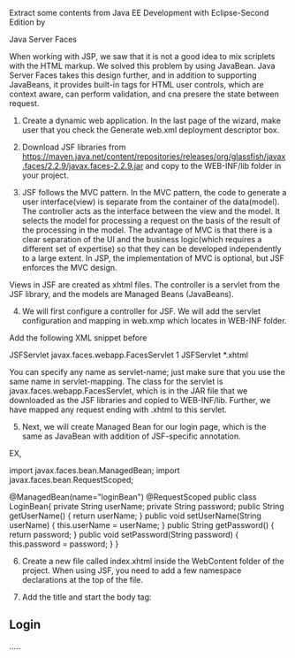 Extract some contents from Java EE Development with Eclipse-Second Edition by 

Java Server Faces

When working with JSP, we saw that it is not a good idea to mix scriplets with the HTML markup. We solved this problem by using JavaBean. Java Server Faces takes this design further, and in addition to supporting JavaBeans, it provides built-in tags for HTML user controls, which are context aware, can perform validation, and cna presere the state between request. 

1. Create a dynamic web application. In the last page of the wizard, make user that you check the Generate web.xml deployment descriptor box. 

2. Download JSF libraries from https://maven.java.net/content/repositories/releases/org/glassfish/javax.faces/2.2.9/javax.faces-2.2.9.jar
and copy to the WEB-INF/lib folder in your project. 

3. JSF follows the MVC pattern. In the MVC pattern, the code to generate a user interface(view) is separate from the container of the data(model). The controller acts as the interface between the view and the model. It selects the model for processing a request on the basis of the result of the processing in the model. The advantage of MVC is that there is a clear separation of the UI and the business logic(which requires a different set of expertise) so that they can be developed independently to a large extent. In JSP, the implementation of MVC is optional, but JSF enforces the MVC design. 

Views in JSF are created as xhtml files. The controller is a servlet from the JSF library, and the models are Managed Beans (JavaBeans).

4. We will first configure a controller for JSF. We will add the servlet configuration and mapping in web.xmp which locates in WEB-INF folder.

Add the following XML snippet before </web-app>

<servlet>
  	<servlet-name>JSFServlet</servlet-name>
  	<servlet-class>javax.faces.webapp.FacesServlet</servlet-class>
  	<load-on-startup>1</load-on-startup>
  </servlet>
  
  <servlet-mapping>
  	<servlet-name>JSFServlet</servlet-name>
  	<url-pattern>*.xhtml</url-pattern>
  </servlet-mapping>



  You can specify any name as servlet-name; just make sure that you use the same name in servlet-mapping. The class for the servlet is  javax.faces.webapp.FacesServlet, which is in the JAR file that we downloaded as the JSF libraries and copied to WEB-INF/lib. Further, we have mapped any request ending with .xhtml to this servlet.

  5. Next, we will create Managed Bean for our login page, which is the same as JavaBean with addition of JSF-specific annotation. 

EX, 

import javax.faces.bean.ManagedBean;
import javax.faces.bean.RequestScoped;

@ManagedBean(name="loginBean")
@RequestScoped
public class LoginBean{
	private String userName;
	private String password;
	public String getUserName() {
		return userName;
	}
	public void setUserName(String userName) {
		this.userName = userName;
	}
	public String getPassword() {
		return password;
	}
	public void setPassword(String password) {
		this.password = password;
	}
}

6. Create a new file called index.xhtml inside the WebContent folder of the project. When using JSF, you need to add a few namespace declarations at the top of the file.

<html
	xmlns:f="http://java.sun.com/jsf/core"
	xmlns:h="http://java.sun.com/jsf/html">

7. Add the title and start the body tag:
<HEAD>
	<title>Login</title>
</HEAD>	
<BODY>
	<H2>Login</H2>
</BODY>

.....

